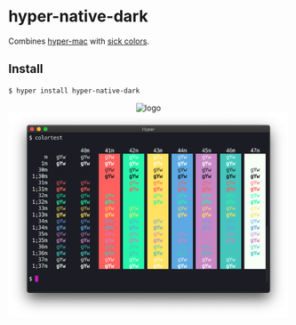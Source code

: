 # hyper-native-dark

Combines [hyper-mac](https://github.com/pablopunk/hyper-mac) with [sick colors](https://github.com/pablopunk/sick-colors).


## Install

```bash
$ hyper install hyper-native-dark
```

<p align="center">
  <img src="https://assets.zeit.co/image/upload/v1549723846/repositories/hyper/hyper-3-repo-banner.png" alt="logo">
  <br>
  <img src="https://github.com/pablopunk/art/raw/master/sick-colors/terminal.png" alt="screenshot">
</p>
